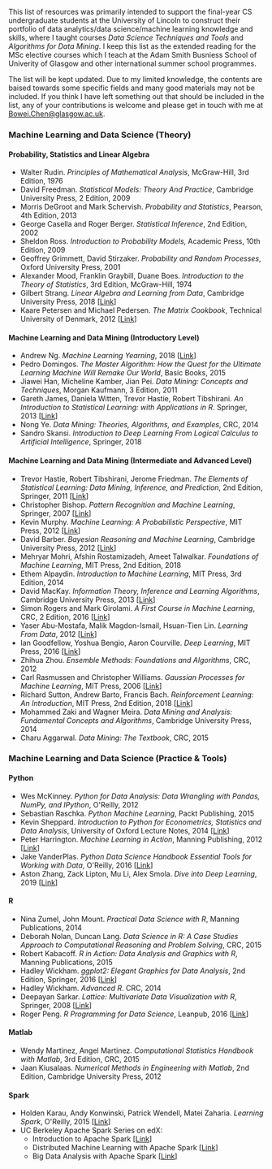 This list of resources was primarily intended to support the final-year CS undergraduate students at the University of Lincoln to construct their portfolio of data analytics/data science/machine learning knowledge and skills, where I taught courses *Data Science Techniques and Tools* and *Algorithms for Data Mining*. I keep this list as the extended reading for the MSc elective courses which I teach at the Adam Smith Busniess School of Univerity of Glasgow and other international summer school programmes. 

The list will be kept updated. Due to my limited knowledge, the contents are baised towards some specific fields and many good materials may not be included. If you think I have left something out that should be included in the list, any of your contributions is welcome and please get in touch with me at [Bowei.Chen@glasgow.ac.uk](Bowei.Chen@glasgow.ac.uk). 

### Machine Learning and Data Science (Theory)

#### Probability, Statistics and Linear Algebra 
- Walter Rudin. *Principles of Mathematical Analysis*, McGraw-Hill, 3rd Edition, 1976
- David Freedman. *Statistical Models: Theory And Practice*, Cambridge University Press, 2 Edition, 2009
- Morris DeGroot and Mark Schervish. *Probability and Statistics*, Pearson, 4th Edition, 2013
- George Casella and Roger Berger. *Statistical Inference*, 2nd Edition, 2002
- Sheldon Ross. *Introduction to Probability Models*, Academic Press, 10th Edition, 2009
- Geoffrey Grimmett, David Stirzaker. *Probability and Random Processes*, Oxford University Press, 2001
- Alexander Mood, Franklin Graybill, Duane Boes. *Introduction to the Theory of Statistics*, 3rd Edition, McGraw-Hill, 1974
- Gilbert Strang. *Linear Algebra and Learning from Data*, Cambridge University Press, 2018 [[Link](http://math.mit.edu/~gs/learningfromdata/)] 
- Kaare Petersen and Michael Pedersen. *The Matrix Cookbook*, Technical University of Denmark, 2012 [[Link](http://www2.imm.dtu.dk/pubdb/views/edoc_download.php/3274/pdf/imm3274.pdf)]

#### Machine Learning and Data Mining (Introductory Level)

- Andrew Ng. *Machine Learning Yearning*, 2018 [[Link](https://www.deeplearning.ai/machine-learning-yearning/)]
- Pedro Domingos. *The Master Algorithm: How the Quest for the Ultimate Learning Machine Will Remake Our World*, Basic Books, 2015
- Jiawei Han, Micheline Kamber, Jian Pei. *Data Mining: Concepts and Techniques*, Morgan Kaufmann, 3 Edition, 2011
- Gareth James, Daniela Witten, Trevor Hastie, Robert Tibshirani. *An Introduction to Statistical Learning: with Applications in R*. Springer, 2013 [[Link](http://faculty.marshall.usc.edu/gareth-james/ISL/)]
- Nong Ye. *Data Mining: Theories, Algorithms, and Examples*, CRC, 2014
- Sandro Skansi. *Introduction to Deep Learning From Logical Calculus to Artificial Intelligence*, Springer, 2018

#### Machine Learning and Data Mining (Intermediate and Advanced Level)

- Trevor Hastie, Robert Tibshirani, Jerome Friedman. *The Elements of Statistical Learning: Data Mining, Inference, and Prediction*, 2nd Edition, Springer, 2011 [[Link](https://web.stanford.edu/~hastie/ElemStatLearn/)]
- Christopher Bishop. *Pattern Recognition and Machine Learning*, Springer, 2007 [[Link](https://www.microsoft.com/en-us/research/people/cmbishop/#!prml-book)]
- Kevin Murphy. *Machine Learning: A Probabilistic Perspective*, MIT Press, 2012 [[Link](https://www.cs.ubc.ca/~murphyk/MLbook/)]
- David Barber. *Bayesian Reasoning and Machine Learning*, Cambridge University Press, 2012 [[Link](http://web4.cs.ucl.ac.uk/staff/D.Barber/pmwiki/pmwiki.php?n=Brml.HomePage)]
- Mehryar Mohri, Afshin Rostamizadeh, Ameet Talwalkar. *Foundations of Machine Learning*, MIT Press, 2nd Edition, 2018
- Ethem Alpaydin. *Introduction to Machine Learning*, MIT Press, 3rd Edition, 2014 
- David MacKay. *Information Theory, Inference and Learning Algorithms*, Cambridge University Press, 2013 [[Link](http://www.inference.org.uk/mackay/itila/)]
- Simon Rogers and Mark Girolami. *A First Course in Machine Learning*, CRC, 2 Edition, 2016 [[Link](http://www.dcs.gla.ac.uk/~srogers/firstcourseml/)]
- Yaser Abu-Mostafa, Malik Magdon-Ismail, Hsuan-Tien Lin. *Learning From Data*, 2012 [[Link](http://amlbook.com/)]
- Ian Goodfellow, Yoshua Bengio, Aaron Courville. *Deep Learning*,  MIT Press, 2016 [[Link](http://www.deeplearningbook.org)]
- Zhihua Zhou. *Ensemble Methods: Foundations and Algorithms*, CRC, 2012
- Carl Rasmussen and Christopher Williams. *Gaussian Processes for Machine Learning*, MIT Press, 2006 [[Link](http://www.gaussianprocess.org/gpml/chapters/)]
- Richard Sutton, Andrew Barto, Francis Bach. *Reinforcement Learning: An Introduction*, MIT Press, 2nd Edition, 2018 [[Link](http://incompleteideas.net/book/the-book-2nd.html)]
- Mohammed Zaki and Wagner Meira. *Data Mining and Analysis: Fundamental Concepts and Algorithms*, Cambridge University Press, 2014
- Charu Aggarwal. *Data Mining: The Textbook*, CRC, 2015

### Machine Learning and Data Science (Practice & Tools)

#### Python
- Wes McKinney. *Python for Data Analysis: Data Wrangling with Pandas, NumPy, and IPython*, O'Reilly, 2012
- Sebastian Raschka. *Python Machine Learning*, Packt Publishing, 2015
- Kevin Sheppard. *Introduction to Python for Econometrics, Statistics and Data Analysis*, University of Oxford Lecture Notes, 2014 [[Link](https://www.kevinsheppard.com)] 
- Peter Harrington. *Machine Learning in Action*, Manning Publishing, 2012 [[Link](https://github.com/pbharrin/machinelearninginaction)]
- Jake VanderPlas. *Python Data Science Handbook Essential Tools for Working with Data*, O'Reilly, 2016 [[Link](https://jakevdp.github.io/PythonDataScienceHandbook/)]
- Aston Zhang, Zack Lipton, Mu Li, Alex Smola. *Dive into Deep Learning*, 2019 [[Link](http://d2l.ai/)]
  
#### R
- Nina Zumel, John Mount. *Practical Data Science with R*, Manning Publications, 2014
- Deborah Nolan, Duncan Lang. *Data Science in R: A Case Studies Approach to Computational Reasoning and Problem Solving*, CRC, 2015
- Robert Kabacoff. *R in Action: Data Analysis and Graphics with R*, Manning Publications, 2015
- Hadley Wickham. *ggplot2: Elegant Graphics for Data Analysis*, 2nd Edition, Springer, 2016 [[Link](http://ggplot2.org/book)]
- Hadley Wickham. *Advanced R*. CRC, 2014
- Deepayan Sarkar. *Lattice: Multivariate Data Visualization with R*, Springer, 2008 [[Link](http://lmdvr.r-forge.r-project.org/figures/figures.html)]
- Roger Peng. *R Programming for Data Science*, Leanpub, 2016 [[Link](https://leanpub.com/u/rdpeng)]

#### Matlab
- Wendy Martinez, Angel Martinez. *Computational Statistics Handbook with Matlab*, 3rd Edition, CRC, 2015
- Jaan Kiusalaas. *Numerical Methods in Engineering with Matlab*, 2nd Edition, Cambridge University Press, 2012
 
#### Spark
- Holden Karau, Andy Konwinski, Patrick Wendell, Matei Zaharia. *Learning Spark*, O'Reilly, 2015 [[Link](http://shop.oreilly.com/product/0636920028512.do)]
- UC Berkeley Apache Spark Series on edX:
  * Introduction to Apache Spark [[Link](https://www.edx.org/course/introduction-apache-spark-uc-berkeleyx-cs105x)]
  * Distributed Machine Learning with Apache Spark [[Link](https://www.edx.org/course/distributed-machine-learning-apache-uc-berkeleyx-cs120x)]
  * Big Data Analysis with Apache Spark [[Link](https://www.edx.org/course/big-data-analysis-apache-spark-uc-berkeleyx-cs110x)]
  
